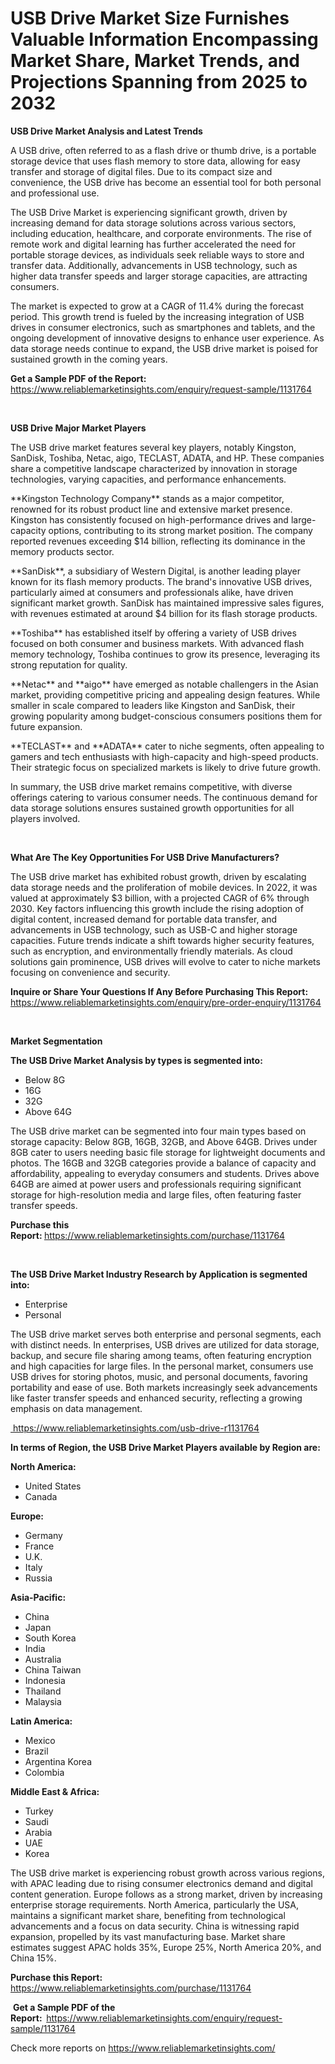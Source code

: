 <p><h1>USB Drive Market Size Furnishes Valuable Information Encompassing Market Share, Market Trends, and Projections Spanning from 2025 to 2032</h1></p><p><strong>USB Drive Market Analysis and Latest Trends</strong></p>
<p><p>A USB drive, often referred to as a flash drive or thumb drive, is a portable storage device that uses flash memory to store data, allowing for easy transfer and storage of digital files. Due to its compact size and convenience, the USB drive has become an essential tool for both personal and professional use.</p><p>The USB Drive Market is experiencing significant growth, driven by increasing demand for data storage solutions across various sectors, including education, healthcare, and corporate environments. The rise of remote work and digital learning has further accelerated the need for portable storage devices, as individuals seek reliable ways to store and transfer data. Additionally, advancements in USB technology, such as higher data transfer speeds and larger storage capacities, are attracting consumers.</p><p>The market is expected to grow at a CAGR of 11.4% during the forecast period. This growth trend is fueled by the increasing integration of USB drives in consumer electronics, such as smartphones and tablets, and the ongoing development of innovative designs to enhance user experience. As data storage needs continue to expand, the USB drive market is poised for sustained growth in the coming years.</p></p>
<p><strong>Get a Sample PDF of the Report:&nbsp;</strong> <a href="https://www.reliablemarketinsights.com/enquiry/request-sample/1131764?utm_campaign=2261&utm_medium=2&utm_source=Github&utm_content=ia&utm_term=11022025&utm_id=usb-drive">https://www.reliablemarketinsights.com/enquiry/request-sample/1131764</a></p>
<p>&nbsp;</p>
<p><strong>USB Drive Major Market Players</strong></p>
<p><p>The USB drive market features several key players, notably Kingston, SanDisk, Toshiba, Netac, aigo, TECLAST, ADATA, and HP. These companies share a competitive landscape characterized by innovation in storage technologies, varying capacities, and performance enhancements.</p><p>**Kingston Technology Company** stands as a major competitor, renowned for its robust product line and extensive market presence. Kingston has consistently focused on high-performance drives and large-capacity options, contributing to its strong market position. The company reported revenues exceeding $14 billion, reflecting its dominance in the memory products sector.</p><p>**SanDisk**, a subsidiary of Western Digital, is another leading player known for its flash memory products. The brand's innovative USB drives, particularly aimed at consumers and professionals alike, have driven significant market growth. SanDisk has maintained impressive sales figures, with revenues estimated at around $4 billion for its flash storage products.</p><p>**Toshiba** has established itself by offering a variety of USB drives focused on both consumer and business markets. With advanced flash memory technology, Toshiba continues to grow its presence, leveraging its strong reputation for quality.</p><p>**Netac** and **aigo** have emerged as notable challengers in the Asian market, providing competitive pricing and appealing design features. While smaller in scale compared to leaders like Kingston and SanDisk, their growing popularity among budget-conscious consumers positions them for future expansion.</p><p>**TECLAST** and **ADATA** cater to niche segments, often appealing to gamers and tech enthusiasts with high-capacity and high-speed products. Their strategic focus on specialized markets is likely to drive future growth.</p><p>In summary, the USB drive market remains competitive, with diverse offerings catering to various consumer needs. The continuous demand for data storage solutions ensures sustained growth opportunities for all players involved.</p></p>
<p>&nbsp;</p>
<p><strong>What Are The Key Opportunities For USB Drive Manufacturers?</strong></p>
<p><p>The USB drive market has exhibited robust growth, driven by escalating data storage needs and the proliferation of mobile devices. In 2022, it was valued at approximately $3 billion, with a projected CAGR of 6% through 2030. Key factors influencing this growth include the rising adoption of digital content, increased demand for portable data transfer, and advancements in USB technology, such as USB-C and higher storage capacities. Future trends indicate a shift towards higher security features, such as encryption, and environmentally friendly materials. As cloud solutions gain prominence, USB drives will evolve to cater to niche markets focusing on convenience and security.</p></p>
<p><strong>Inquire or Share Your Questions If Any Before Purchasing This Report:</strong> <a href="https://www.reliablemarketinsights.com/enquiry/pre-order-enquiry/1131764?utm_campaign=2261&utm_medium=2&utm_source=Github&utm_content=ia&utm_term=11022025&utm_id=usb-drive">https://www.reliablemarketinsights.com/enquiry/pre-order-enquiry/1131764</a></p>
<p>&nbsp;</p>
<p><strong>Market Segmentation</strong></p>
<p><strong>The USB Drive Market Analysis by types is segmented into:</strong></p>
<p><ul><li>Below 8G</li><li>16G</li><li>32G</li><li>Above 64G</li></ul></p>
<p><p>The USB drive market can be segmented into four main types based on storage capacity: Below 8GB, 16GB, 32GB, and Above 64GB. Drives under 8GB cater to users needing basic file storage for lightweight documents and photos. The 16GB and 32GB categories provide a balance of capacity and affordability, appealing to everyday consumers and students. Drives above 64GB are aimed at power users and professionals requiring significant storage for high-resolution media and large files, often featuring faster transfer speeds.</p></p>
<p><strong>Purchase this Report:&nbsp;</strong><a href="https://www.reliablemarketinsights.com/purchase/1131764?utm_campaign=2261&utm_medium=2&utm_source=Github&utm_content=ia&utm_term=11022025&utm_id=usb-drive">https://www.reliablemarketinsights.com/purchase/1131764</a></p>
<p>&nbsp;</p>
<p><strong>The USB Drive Market Industry Research by Application is segmented into:</strong></p>
<p><ul><li>Enterprise</li><li>Personal</li></ul></p>
<p><p>The USB drive market serves both enterprise and personal segments, each with distinct needs. In enterprises, USB drives are utilized for data storage, backup, and secure file sharing among teams, often featuring encryption and high capacities for large files. In the personal market, consumers use USB drives for storing photos, music, and personal documents, favoring portability and ease of use. Both markets increasingly seek advancements like faster transfer speeds and enhanced security, reflecting a growing emphasis on data management.</p></p>
<p><a href="https://www.reliablemarketinsights.com/usb-drive-r1131764?utm_campaign=2261&utm_medium=2&utm_source=Github&utm_content=ia&utm_term=11022025&utm_id=usb-drive">&nbsp;https://www.reliablemarketinsights.com/usb-drive-r1131764</a></p>
<p><strong>In terms of Region, the USB Drive Market Players available by Region are:</strong></p>
<p>
    <p> <strong> North America: </strong>
        <ul>
            <li>United States</li>
            <li>Canada</li>
        </ul>
        </p> 
    <p> <strong> Europe: </strong>
        <ul>
            <li>Germany</li>
            <li>France</li>
            <li>U.K.</li>
            <li>Italy</li>
            <li>Russia</li>
        </ul>
        </p> 
    <p> <strong> Asia-Pacific: </strong>
        <ul>
            <li>China</li>
            <li>Japan</li>
            <li>South Korea</li>
            <li>India</li>
            <li>Australia</li>
            <li>China Taiwan</li>
            <li>Indonesia</li>
            <li>Thailand</li>
            <li>Malaysia</li>
        </ul>
        </p> 
    <p> <strong> Latin America: </strong>
        <ul>
            <li>Mexico</li>
            <li>Brazil</li>
            <li>Argentina Korea</li>
            <li>Colombia</li>
        </ul>
        </p> 
    <p> <strong> Middle East & Africa: </strong>
        <ul>
            <li>Turkey</li>
            <li>Saudi</li>
            <li>Arabia</li>
            <li>UAE</li>
            <li>Korea</li>
        </ul>
    </p>
    </p>
<p><p>The USB drive market is experiencing robust growth across various regions, with APAC leading due to rising consumer electronics demand and digital content generation. Europe follows as a strong market, driven by increasing enterprise storage requirements. North America, particularly the USA, maintains a significant market share, benefiting from technological advancements and a focus on data security. China is witnessing rapid expansion, propelled by its vast manufacturing base. Market share estimates suggest APAC holds 35%, Europe 25%, North America 20%, and China 15%.</p></p>
<p><strong>Purchase this Report: </strong><a href="https://www.reliablemarketinsights.com/purchase/1131764?utm_campaign=2261&utm_medium=2&utm_source=Github&utm_content=ia&utm_term=11022025&utm_id=usb-drive">https://www.reliablemarketinsights.com/purchase/1131764</a></p>
<p>&nbsp;<strong>Get a Sample PDF of the Report:&nbsp;&nbsp;</strong><a href="https://www.reliablemarketinsights.com/enquiry/request-sample/1131764?utm_campaign=2261&utm_medium=2&utm_source=Github&utm_content=ia&utm_term=11022025&utm_id=usb-drive">https://www.reliablemarketinsights.com/enquiry/request-sample/1131764</a></p>
<p><strong></strong></p>
<p>Check more reports on <a href="https://www.reliablemarketinsights.com/?utm_campaign=2261&utm_medium=2&utm_source=Github&utm_content=ia&utm_term=11022025&utm_id=usb-drive">https://www.reliablemarketinsights.com/</a></p>